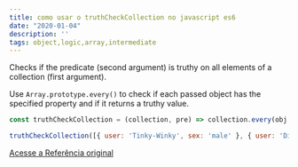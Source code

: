```yaml
---
title: como usar o truthCheckCollection no javascript es6
date: "2020-01-04"
description: ''
tags: object,logic,array,intermediate
---
```


Checks if the predicate (second argument) is truthy on all elements of a collection (first argument).

Use `Array.prototype.every()` to check if each passed object has the specified property and if it returns a truthy value.

```js
const truthCheckCollection = (collection, pre) => collection.every(obj => obj[pre]);
```

```js
truthCheckCollection([{ user: 'Tinky-Winky', sex: 'male' }, { user: 'Dipsy', sex: 'male' }], 'sex'); // true
```


[Acesse a Referência original](http://github.com/30-seconds/)
